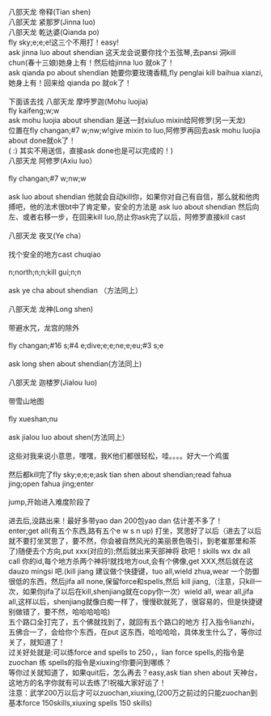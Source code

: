八部天龙 帝释(Tian shen)<br>
八部天龙 紧那罗(Jinna luo)<br>
八部天龙 乾达婆(Qianda po) <br>
fly sky;e;e;e!这三个不用打！easy! <br>
ask jinna luo about shendian 这天龙会说要你找个五弦琴,去pansi 洞kill chun(春十三娘)她身上有！然后给jinna luo 就ok了！ <br>
ask qianda po about shendian 她要你要玫瑰香精,fly penglai kill baihua xianzi,她身上有！回来给 qianda po 就ok了！ <br>
<br>
下面该去找 八部天龙 摩呼罗迦(Mohu luojia) <br>
fly kaifeng;w;w<br>
ask mohu luojia about shendian 是送一封xiuluo mixin给阿修罗(另一天龙) <br>
位置在fly changan;#7 w;nw;w!give mixin to luo,阿修罗再回去ask mohu luojia about done就ok了！<br>
( :) 其实不用送信，直接ask done也是可以完成的！)
<br>
八部天龙 阿修罗(Axiu luo）<br>
<br>
fly changan;#7 w;nw;w<br>
<br>
ask luo about shendian 他就会自动kill你，如果你对自己有自信，那么就和他肉搏吧，他的法术很bt中了肯定晕，安全的方法是 ask luo about shendian 然后向左、或者右移一步，在回来kill luo,防止你ask完了以后，阿修罗直接kill cast<br>
<br>
八部天龙 夜叉(Ye cha）<br>
<br>
找个安全的地方cast chuqiao<br>
<br>
n;north;n;n;kill gui;n;n<br>
<br>
ask ye cha about shendian （方法同上）<br>
<br>
八部天龙 龙神(Long shen)<br>
<br>
带避水咒，龙宫的除外<br>
<br>
fly changan;#16 s;#4 e;dive;e;e;ne;e;eu;#3 s;e<br>
<br>
ask long shen about shendian(方法同上)<br>
<br>
八部天龙 迦楼罗(Jialou luo)<br>
<br>
带雪山地图<br>
<br>
fly xueshan;nu<br>
<br>
ask jialou luo about shen(方法同上）<br>
<br>
这些对我来说小意思，嘿嘿，我K他们都很轻松，哇。。。。好大一个鸡蛋<br>
<br>
然后都kill完了fly sky;e;e;e;ask tian shen about shendian;read fahua jing;open fahua jing;enter<br>
<br>
jump,开始进入难度阶段了<br>
<br>
进去后,没路出来！最好多带yao dan 200包yao dan 估计差不多了！ <br>
enter;get all(有五个东西,路有五个e w s n up) 打坐，冥思好了以后（进去了以后就不要打坐冥思了，要不然，你会被自然风光的美丽景色吸引，到老崔那里和茶了)随便去个方向,put xxx(对应的);然后就出来天部神将 砍吧！skills wx dx all call 你的id,每个地方杀两个神将!就找地方out,会有个佛像,get XXX,然后就在这dauzo mingsi 吧.(kill jiang 建议做个快捷键，tuo all,wield zhua,wear 一个防御很低的东西，然后jifa all none,保留force和spells,然后 kill jiang,（注意，只kill一次，如果你jifa了以后在kill,shenjiang就在copy你一次）wield all, wear all,jifa all,这样以后，shenjiang就像白痴一样了，慢慢砍就死了，很容易的，但是快捷键别做错了，要不然，哈哈哈哈哈)  <br>
五个路口全打完了，五个佛就找到了，就回有五个路口的地方 打入指令lianzhi，五佛合一了，会给你个东西，在put 这东西，哈哈哈哈，具体发生什么了，等你过关了，就知道了！<br>
过关好处就是:可以练force and spells to 250，，lian force spells,的指令是zuochan 练 spells的指令是xiuxing!你要问到哪练？ <br>
等你过关就知道了，如果quit后，怎么再去？easy,ask tian shen about 天神台，这地方的名字你就有可以去练了!祝福大家好运了！<br>
注意：武学200万以后才可以zuochan,xiuxing,(200万之前过的只能zuochan到基本force 150skills,xiuxing spells 150 skills)<br>
